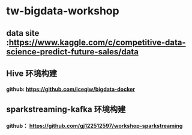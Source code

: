 # tw-bigdata-workshop
## data site :https://www.kaggle.com/c/competitive-data-science-predict-future-sales/data


## Hive 环境构建

#### github: https://github.com/iceqiw/bigdata-docker


## sparkstreaming-kafka 环境构建
#### github： https://github.com/gj122512597/workshop-sparkstreaming

